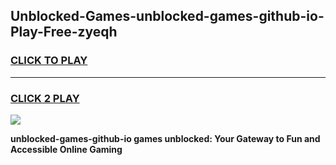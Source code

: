 
## Unblocked-Games-unblocked-games-github-io-Play-Free-zyeqh
<h3>
<a href="https://premium76.site?title=unblocked-games-github-io&ref=22A">CLICK TO PLAY</a></h3>
<hr>

<h3>
<a href="https://premium76.site?title=unblocked-games-github-io&ref=22A">CLICK 2 PLAY</a>
  
</h3>

<a href="https://premium76.site?title=unblocked-games-github-io&ref=22A"><img src="https://clearcache.store/games.png"></a>


**unblocked-games-github-io games unblocked: Your Gateway to Fun and Accessible Online Gaming**
